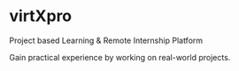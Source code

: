# virtXpro
Project based Learning &amp; Remote Internship Platform

Gain practical experience by working on real-world projects. 
